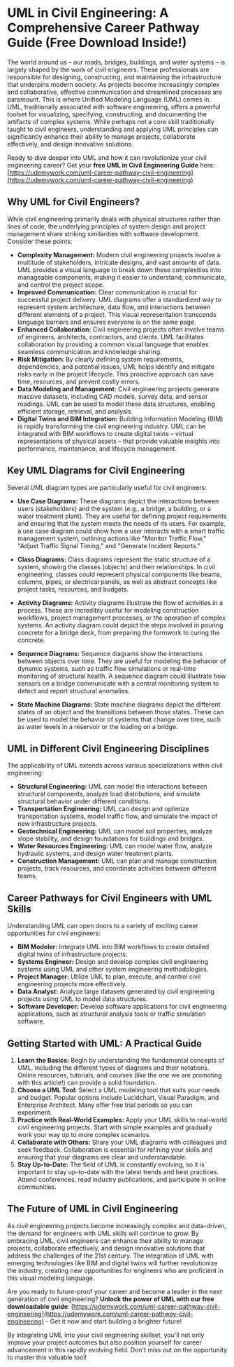 # UML in Civil Engineering: A Comprehensive Career Pathway Guide (Free Download Inside!)

The world around us – our roads, bridges, buildings, and water systems – is largely shaped by the work of civil engineers. These professionals are responsible for designing, constructing, and maintaining the infrastructure that underpins modern society. As projects become increasingly complex and collaborative, effective communication and streamlined processes are paramount. This is where Unified Modeling Language (UML) comes in.  UML, traditionally associated with software engineering, offers a powerful toolset for visualizing, specifying, constructing, and documenting the artifacts of complex systems. While perhaps not a core skill traditionally taught to civil engineers, understanding and applying UML principles can significantly enhance their ability to manage projects, collaborate effectively, and design innovative solutions.

Ready to dive deeper into UML and how it can revolutionize your civil engineering career?  Get your **free UML in Civil Engineering Guide** here: [https://udemywork.com/uml-career-pathway-civil-engineering](https://udemywork.com/uml-career-pathway-civil-engineering)

## Why UML for Civil Engineers?

While civil engineering primarily deals with physical structures rather than lines of code, the underlying principles of system design and project management share striking similarities with software development.  Consider these points:

*   **Complexity Management:** Modern civil engineering projects involve a multitude of stakeholders, intricate designs, and vast amounts of data. UML provides a visual language to break down these complexities into manageable components, making it easier to understand, communicate, and control the project scope.
*   **Improved Communication:**  Clear communication is crucial for successful project delivery. UML diagrams offer a standardized way to represent system architecture, data flow, and interactions between different elements of a project. This visual representation transcends language barriers and ensures everyone is on the same page.
*   **Enhanced Collaboration:**  Civil engineering projects often involve teams of engineers, architects, contractors, and clients. UML facilitates collaboration by providing a common visual language that enables seamless communication and knowledge sharing.
*   **Risk Mitigation:** By clearly defining system requirements, dependencies, and potential issues, UML helps identify and mitigate risks early in the project lifecycle. This proactive approach can save time, resources, and prevent costly errors.
*   **Data Modeling and Management:** Civil engineering projects generate massive datasets, including CAD models, survey data, and sensor readings. UML can be used to model these data structures, enabling efficient storage, retrieval, and analysis.
*   **Digital Twins and BIM Integration:**  Building Information Modeling (BIM) is rapidly transforming the civil engineering industry. UML can be integrated with BIM workflows to create digital twins – virtual representations of physical assets – that provide valuable insights into performance, maintenance, and lifecycle management.

## Key UML Diagrams for Civil Engineering

Several UML diagram types are particularly useful for civil engineers:

*   **Use Case Diagrams:** These diagrams depict the interactions between users (stakeholders) and the system (e.g., a bridge, a building, or a water treatment plant). They are useful for defining project requirements and ensuring that the system meets the needs of its users.  For example, a use case diagram could show how a user interacts with a smart traffic management system, outlining actions like "Monitor Traffic Flow," "Adjust Traffic Signal Timing," and "Generate Incident Reports."

*   **Class Diagrams:** Class diagrams represent the static structure of a system, showing the classes (objects) and their relationships. In civil engineering, classes could represent physical components like beams, columns, pipes, or electrical panels, as well as abstract concepts like project tasks, resources, and budgets.

*   **Activity Diagrams:** Activity diagrams illustrate the flow of activities in a process.  These are incredibly useful for modeling construction workflows, project management processes, or the operation of complex systems. An activity diagram could depict the steps involved in pouring concrete for a bridge deck, from preparing the formwork to curing the concrete.

*   **Sequence Diagrams:** Sequence diagrams show the interactions between objects over time. They are useful for modeling the behavior of dynamic systems, such as traffic flow simulations or real-time monitoring of structural health. A sequence diagram could illustrate how sensors on a bridge communicate with a central monitoring system to detect and report structural anomalies.

*   **State Machine Diagrams:** State machine diagrams depict the different states of an object and the transitions between those states. These can be used to model the behavior of systems that change over time, such as water levels in a reservoir or the loading on a bridge.

## UML in Different Civil Engineering Disciplines

The applicability of UML extends across various specializations within civil engineering:

*   **Structural Engineering:**  UML can model the interactions between structural components, analyze load distributions, and simulate structural behavior under different conditions.
*   **Transportation Engineering:** UML can design and optimize transportation systems, model traffic flow, and simulate the impact of new infrastructure projects.
*   **Geotechnical Engineering:**  UML can model soil properties, analyze slope stability, and design foundations for buildings and bridges.
*   **Water Resources Engineering:** UML can model water flow, analyze hydraulic systems, and design water treatment plants.
*   **Construction Management:**  UML can plan and manage construction projects, track resources, and coordinate activities between different teams.

##  Career Pathways for Civil Engineers with UML Skills

Understanding UML can open doors to a variety of exciting career opportunities for civil engineers:

*   **BIM Modeler:** Integrate UML into BIM workflows to create detailed digital twins of infrastructure projects.
*   **Systems Engineer:** Design and develop complex civil engineering systems using UML and other system engineering methodologies.
*   **Project Manager:** Utilize UML to plan, execute, and control civil engineering projects more effectively.
*   **Data Analyst:** Analyze large datasets generated by civil engineering projects using UML to model data structures.
*   **Software Developer:** Develop software applications for civil engineering applications, such as structural analysis tools or traffic simulation software.

## Getting Started with UML: A Practical Guide

1.  **Learn the Basics:** Begin by understanding the fundamental concepts of UML, including the different types of diagrams and their notations.  Online resources, tutorials, and courses (like the one we are promoting with this article!) can provide a solid foundation.
2.  **Choose a UML Tool:** Select a UML modeling tool that suits your needs and budget.  Popular options include Lucidchart, Visual Paradigm, and Enterprise Architect. Many offer free trial periods so you can experiment.
3.  **Practice with Real-World Examples:** Apply your UML skills to real-world civil engineering projects.  Start with simple examples and gradually work your way up to more complex scenarios.
4.  **Collaborate with Others:** Share your UML diagrams with colleagues and seek feedback. Collaboration is essential for refining your skills and ensuring that your diagrams are clear and understandable.
5.  **Stay Up-to-Date:** The field of UML is constantly evolving, so it is important to stay up-to-date with the latest trends and best practices.  Attend conferences, read industry publications, and participate in online communities.

## The Future of UML in Civil Engineering

As civil engineering projects become increasingly complex and data-driven, the demand for engineers with UML skills will continue to grow. By embracing UML, civil engineers can enhance their ability to manage projects, collaborate effectively, and design innovative solutions that address the challenges of the 21st century.  The integration of UML with emerging technologies like BIM and digital twins will further revolutionize the industry, creating new opportunities for engineers who are proficient in this visual modeling language.

Are you ready to future-proof your career and become a leader in the next generation of civil engineering?  **Unlock the power of UML with our free downloadable guide**:  [https://udemywork.com/uml-career-pathway-civil-engineering](https://udemywork.com/uml-career-pathway-civil-engineering) - Get it now and start building a brighter future!

By integrating UML into your civil engineering skillset, you'll not only improve your project outcomes but also position yourself for career advancement in this rapidly evolving field. Don't miss out on the opportunity to master this valuable tool!
